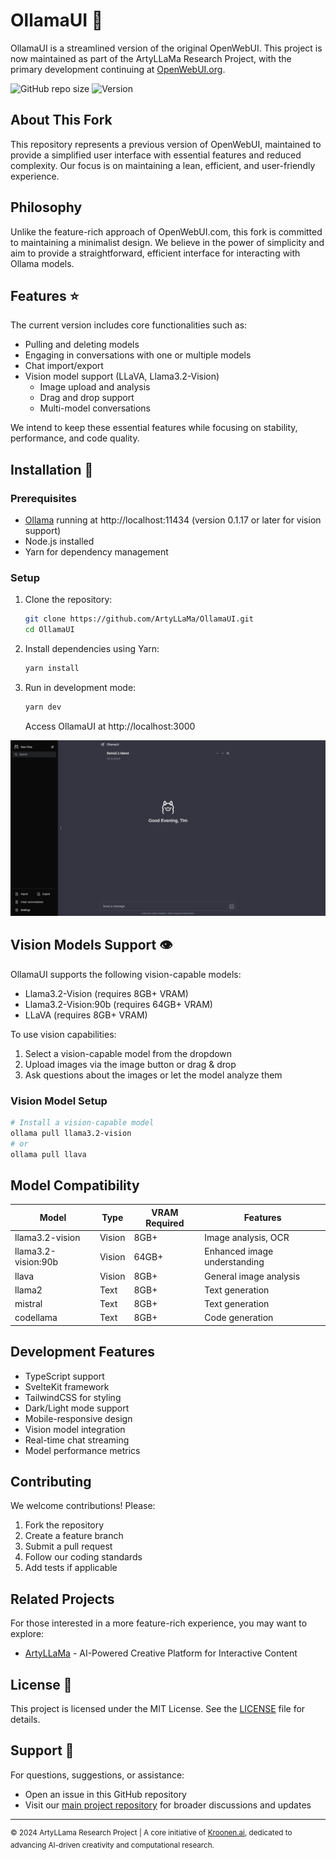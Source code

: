 # OllamaUI 🦙
OllamaUI is a streamlined version of the original OpenWebUI. This project is now maintained as part of the ArtyLLaMa Research Project, with the primary development continuing at [OpenWebUI.org](https://openwebui.org).

![GitHub repo size](https://img.shields.io/github/repo-size/ArtyLLaMa/OllamaUI)
![Version](https://img.shields.io/github/package-json/v/ArtyLLaMa/OllamaUI)

## About This Fork
This repository represents a previous version of OpenWebUI, maintained to provide a simplified user interface with essential features and reduced complexity. Our focus is on maintaining a lean, efficient, and user-friendly experience.

## Philosophy
Unlike the feature-rich approach of OpenWebUI.com, this fork is committed to maintaining a minimalist design. We believe in the power of simplicity and aim to provide a straightforward, efficient interface for interacting with Ollama models.

## Features ⭐
The current version includes core functionalities such as:
- Pulling and deleting models
- Engaging in conversations with one or multiple models
- Chat import/export
- Vision model support (LLaVA, Llama3.2-Vision)
  - Image upload and analysis
  - Drag and drop support
  - Multi-model conversations

We intend to keep these essential features while focusing on stability, performance, and code quality.

## Installation 🚀

### Prerequisites
- [Ollama](https://ollama.ai/) running at http://localhost:11434 (version 0.1.17 or later for vision support)
- Node.js installed
- Yarn for dependency management

### Setup
1. Clone the repository:
   ```bash
   git clone https://github.com/ArtyLLaMa/OllamaUI.git
   cd OllamaUI
   ```

2. Install dependencies using Yarn:
   ```bash
   yarn install
   ```

3. Run in development mode:
   ```bash
   yarn dev
   ```
   Access OllamaUI at http://localhost:3000

![Preview](preview.png)

## Vision Models Support 👁️
OllamaUI supports the following vision-capable models:
- Llama3.2-Vision (requires 8GB+ VRAM)
- Llama3.2-Vision:90b (requires 64GB+ VRAM)
- LLaVA (requires 8GB+ VRAM)

To use vision capabilities:
1. Select a vision-capable model from the dropdown
2. Upload images via the image button or drag & drop
3. Ask questions about the images or let the model analyze them

### Vision Model Setup
```bash
# Install a vision-capable model
ollama pull llama3.2-vision
# or
ollama pull llava
```

## Model Compatibility
| Model | Type | VRAM Required | Features |
|-------|------|---------------|-----------|
| llama3.2-vision | Vision | 8GB+ | Image analysis, OCR |
| llama3.2-vision:90b | Vision | 64GB+ | Enhanced image understanding |
| llava | Vision | 8GB+ | General image analysis |
| llama2 | Text | 8GB+ | Text generation |
| mistral | Text | 8GB+ | Text generation |
| codellama | Text | 8GB+ | Code generation |

## Development Features
- TypeScript support
- SvelteKit framework
- TailwindCSS for styling
- Dark/Light mode support
- Mobile-responsive design
- Vision model integration
- Real-time chat streaming
- Model performance metrics

## Contributing
We welcome contributions! Please:
1. Fork the repository
2. Create a feature branch
3. Submit a pull request
4. Follow our coding standards
5. Add tests if applicable

## Related Projects
For those interested in a more feature-rich experience, you may want to explore:
- [ArtyLLaMa](https://github.com/ArtyLLaMa/ArtyLLaMa) - AI-Powered Creative Platform for Interactive Content

## License 📜
This project is licensed under the MIT License. See the [LICENSE](LICENSE) file for details.

## Support 💬
For questions, suggestions, or assistance:
- Open an issue in this GitHub repository
- Visit our [main project repository](https://github.com/ArtyLLaMa) for broader discussions and updates

---
<sup> © 2024 ArtyLLama Research Project | A core initiative of [Kroonen.ai](https://www.kroonen.ai), dedicated to advancing AI-driven creativity and computational research. </sup>
